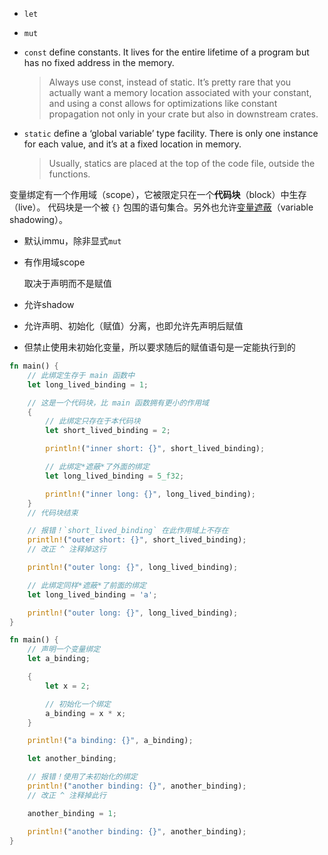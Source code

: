 

* `let`

* `mut`

* `const` 
  define constants.
  It lives for the entire lifetime of a program but has no fixed address in the memory. 
  
  > Always use const, instead of static. It’s pretty rare that you actually want a memory location associated with your constant, and using a const allows for optimizations like constant propagation not only in your crate but also in downstream crates.
* `static`
  define a ‘global variable’ type facility.
  There is only one instance for each value, and it’s at a fixed location in memory.
  
  > Usually, statics are placed at the top of the code file, outside the functions.



变量绑定有一个作用域（scope），它被限定只在一个**代码块**（block）中生存（live）。 代码块是一个被 `{}` 包围的语句集合。另外也允许[变量遮蔽](https://en.wikipedia.org/wiki/Variable_shadowing)（variable shadowing）。



* 默认immu，除非显式`mut`

* 有作用域scope

  取决于声明而不是赋值

* 允许shadow

* 允许声明、初始化（赋值）分离，也即允许先声明后赋值
* 但禁止使用未初始化变量，所以要求随后的赋值语句是一定能执行到的



```rust
fn main() {
    // 此绑定生存于 main 函数中
    let long_lived_binding = 1;

    // 这是一个代码块，比 main 函数拥有更小的作用域
    {
        // 此绑定只存在于本代码块
        let short_lived_binding = 2;

        println!("inner short: {}", short_lived_binding);

        // 此绑定*遮蔽*了外面的绑定
        let long_lived_binding = 5_f32;

        println!("inner long: {}", long_lived_binding);
    }
    // 代码块结束

    // 报错！`short_lived_binding` 在此作用域上不存在
    println!("outer short: {}", short_lived_binding);
    // 改正 ^ 注释掉这行

    println!("outer long: {}", long_lived_binding);

    // 此绑定同样*遮蔽*了前面的绑定
    let long_lived_binding = 'a';

    println!("outer long: {}", long_lived_binding);
}

```



```rust
fn main() {
    // 声明一个变量绑定
    let a_binding;

    {
        let x = 2;

        // 初始化一个绑定
        a_binding = x * x;
    }

    println!("a binding: {}", a_binding);

    let another_binding;

    // 报错！使用了未初始化的绑定
    println!("another binding: {}", another_binding);
    // 改正 ^ 注释掉此行

    another_binding = 1;

    println!("another binding: {}", another_binding);
}
```


